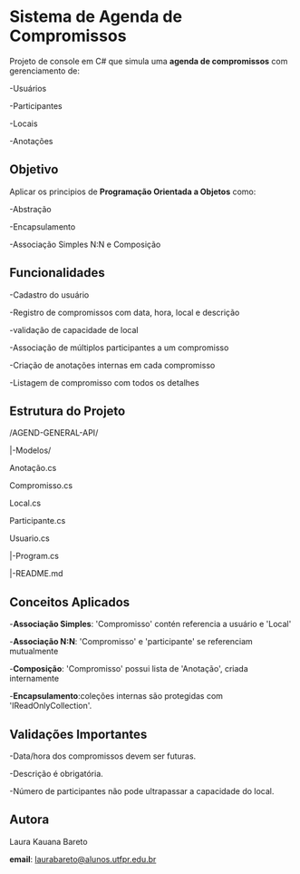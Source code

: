 # Sistema de Agenda de Compromissos

Projeto de console em C# que simula uma **agenda de compromissos** com gerenciamento de:

-Usuários 

-Participantes

-Locais

-Anotações

## Objetivo

Aplicar os principios de **Programação Orientada a Objetos** como:

-Abstração 

-Encapsulamento 

-Associação Simples N:N e Composição

## Funcionalidades 

-Cadastro do usuário

-Registro de compromissos com data, hora, local e descrição

-validação de capacidade de local

-Associação de múltiplos participantes a um compromisso

-Criação de anotações internas em cada compromisso

-Listagem de compromisso com todos os detalhes

## Estrutura do Projeto

/AGEND-GENERAL-API/

   |-Modelos/
  
 Anotação.cs
 
 Compromisso.cs
 
 Local.cs
 
 Participante.cs
 
 Usuario.cs
 
   |-Program.cs
  
   |-README.md

## Conceitos Aplicados
-**Associação Simples**: 'Compromisso' contén referencia a usuário e 'Local'

-**Associação N:N**: 'Compromisso' e 'participante' se referenciam mutualmente

-**Composição**: 'Compromisso' possui lista de 'Anotação', criada internamente

-**Encapsulamento**:coleções internas são protegidas com 'IReadOnlyCollection<T>'.

## Validações Importantes

-Data/hora dos compromissos devem ser futuras.

-Descrição é obrigatória.

-Número de participantes não pode ultrapassar a capacidade do local.

## Autora

Laura Kauana Bareto

**email**: laurabareto@alunos.utfpr.edu.br
